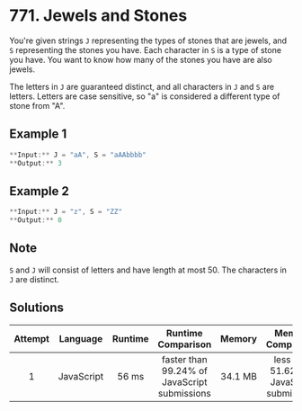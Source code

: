 # 771. Jewels and Stones

You're given strings `J` representing the types of stones that are jewels, and `S` representing the stones you have. Each character in `S` is a type of stone you have. You want to know how many of the stones you have are also jewels.

The letters in `J` are guaranteed distinct, and all characters in `J` and `S` are letters. Letters are case sensitive, so "a" is considered a different type of stone from "A".

## Example 1

```javascript
**Input:** J = "aA", S = "aAAbbbb"
**Output:** 3
```

## Example 2

```javascript
**Input:** J = "z", S = "ZZ"
**Output:** 0
```

## Note

`S` and `J` will consist of letters and have length at most 50.
The characters in `J` are distinct.

## Solutions

|Attempt|Language|Runtime|Runtime Comparison|Memory|Memory Comparison|
|:-:|:-:|:-:|:-:|:-:|:-:|
|1|JavaScript|56 ms|faster than 99.24% of JavaScript submissions|34.1 MB|less than 51.62% of JavaScript submissions|
